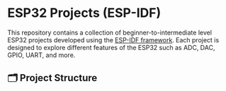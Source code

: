# ESP32 Projects (ESP-IDF)

This repository contains a collection of beginner-to-intermediate level ESP32 projects developed using the [ESP-IDF framework](https://docs.espressif.com/projects/esp-idf/en/latest/). Each project is designed to explore different features of the ESP32 such as ADC, DAC, GPIO, UART, and more.

## 🗂️ Project Structure

